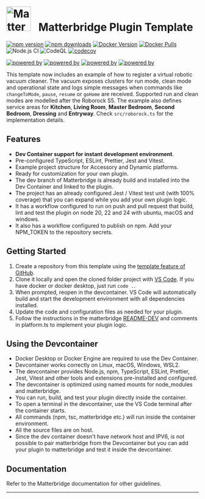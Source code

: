 # <img src="matterbridge.svg" alt="Matterbridge Logo" width="64px" height="64px">&nbsp;&nbsp;&nbsp;Matterbridge Plugin Template

[![npm version](https://img.shields.io/npm/v/matterbridge.svg)](https://www.npmjs.com/package/matterbridge)
[![npm downloads](https://img.shields.io/npm/dt/matterbridge.svg)](https://www.npmjs.com/package/matterbridge)
[![Docker Version](https://img.shields.io/docker/v/luligu/matterbridge?label=docker%20version&sort=semver)](https://hub.docker.com/r/luligu/matterbridge)
[![Docker Pulls](https://img.shields.io/docker/pulls/luligu/matterbridge.svg)](https://hub.docker.com/r/luligu/matterbridge)
![Node.js CI](https://github.com/Luligu/matterbridge-plugin-template/actions/workflows/build-matterbridge-plugin.yml/badge.svg)
![CodeQL](https://github.com/Luligu/matterbridge-plugin-template/actions/workflows/codeql.yml/badge.svg)
[![codecov](https://codecov.io/gh/Luligu/matterbridge-plugin-template/branch/main/graph/badge.svg)](https://codecov.io/gh/Luligu/matterbridge-plugin-template)

[![powered by](https://img.shields.io/badge/powered%20by-matterbridge-blue)](https://www.npmjs.com/package/matterbridge)
[![powered by](https://img.shields.io/badge/powered%20by-matter--history-blue)](https://www.npmjs.com/package/matter-history)
[![powered by](https://img.shields.io/badge/powered%20by-node--ansi--logger-blue)](https://www.npmjs.com/package/node-ansi-logger)
[![powered by](https://img.shields.io/badge/powered%20by-node--persist--manager-blue)](https://www.npmjs.com/package/node-persist-manager)

This template now includes an example of how to register a virtual robotic vacuum cleaner. The vacuum exposes clusters for run mode, clean mode and operational state and logs simple messages when commands like `changeToMode`, `pause`, `resume` or `goHome` are received. Supported run and clean modes are modelled after the Roborock S5. The example also defines service areas for **Kitchen**, **Living Room**, **Master Bedroom**, **Second Bedroom**, **Dressing** and **Entryway**. Check `src/roborock.ts` for the implementation details.

## Features

- **Dev Container support for instant development environment**.
- Pre-configured TypeScript, ESLint, Prettier, Jest and Vitest.
- Example project structure for Accessory and Dynamic platforms.
- Ready for customization for your own plugin.
- The dev branch of Matterbridge is already build and installed into the Dev Container and linked to the plugin.
- The project has an already configured Jest / Vitest test unit (with 100% coverage) that you can expand while you add your own plugin logic.
- It has a workflow configured to run on push and pull request that build, lint and test the plugin on node 20, 22 and 24 with ubuntu, macOS and windows.
- It also has a workflow configured to publish on npm. Add your NPM_TOKEN to the repository secrets.

## Getting Started

1. Create a repository from this template using the [template feature of GitHub](https://docs.github.com/en/repositories/creating-and-managing-repositories/creating-a-repository-from-a-template).
2. Clone it locally and open the cloned folder project with [VS Code](https://code.visualstudio.com/). If you have docker or docker desktop, just run `code .`.
3. When prompted, reopen in the devcontainer. VS Code will automatically build and start the development environment with all dependencies installed.
4. Update the code and configuration files as needed for your plugin.
5. Follow the instructions in the matterbridge [README-DEV](https://github.com/Luligu/matterbridge/blob/dev/README-DEV.md) and comments in platform.ts to implement your plugin logic.

## Using the Devcontainer

- Docker Desktop or Docker Engine are required to use the Dev Container.
- Devcontainer works correctly on Linux, macOS, Windows, WSL2.
- The devcontainer provides Node.js, npm, TypeScript, ESLint, Prettier, Jest, Vitest and other tools and extensions pre-installed and configured.
- The devcontainer is optimized using named mounts for node_modules and matterbridge.
- You can run, build, and test your plugin directly inside the container.
- To open a terminal in the devcontainer, use the VS Code terminal after the container starts.
- All commands (npm, tsc, matterbridge etc.) will run inside the container environment.
- All the source files are on host.
- Since the dev container doesn't have network host and IPV6, is not possible to pair matterbridge from the Devcontainer but you can add your plugin to matterbridge and test it inside the devcontainer.

## Documentation

Refer to the Matterbridge documentation for other guidelines.

---
